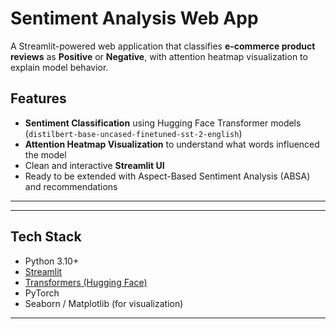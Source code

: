 # Sentiment Analysis Web App

A Streamlit-powered web application that classifies **e-commerce product reviews** as **Positive** or **Negative**, with attention heatmap visualization to explain model behavior.

## Features

- **Sentiment Classification** using Hugging Face Transformer models (`distilbert-base-uncased-finetuned-sst-2-english`)
- **Attention Heatmap Visualization** to understand what words influenced the model
- Clean and interactive **Streamlit UI**
- Ready to be extended with Aspect-Based Sentiment Analysis (ABSA) and recommendations

---



---

## Tech Stack

- Python 3.10+
- [Streamlit](https://streamlit.io/)
- [Transformers (Hugging Face)](https://huggingface.co/docs/transformers/index)
- PyTorch
- Seaborn / Matplotlib (for visualization)

---

